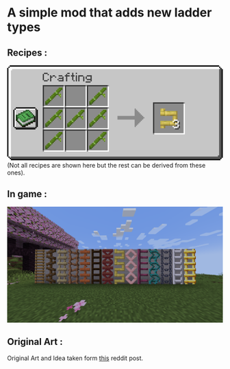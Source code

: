 # A simple mod that adds new ladder types
## Recipes : 
![Alt text](https://github.com/Loxymore/all-ladders-fabric/blob/master/images/recipes.gif?raw=true)
<br>(Not all recipes are shown here but the rest can be derived from these ones).
## In game : 
![Alt text](https://github.com/Loxymore/all-ladders-fabric/blob/master/images/In-Game.png?raw=true)
## Original Art :
Original Art and Idea taken form [this](https://www.reddit.com/r/Minecraft/comments/17jtycy/minecraft_but_there_are_way_more_ladders_for_each/) reddit post.
